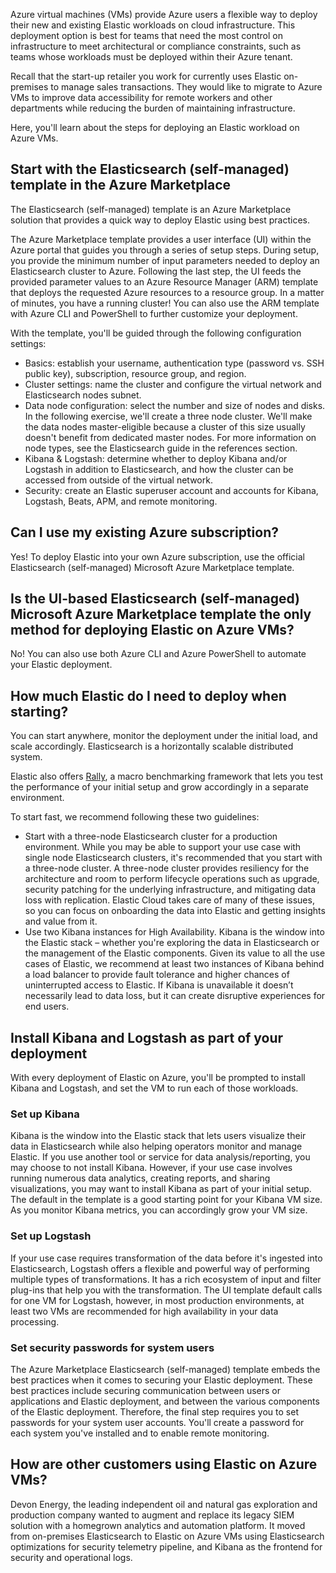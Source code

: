 Azure virtual machines (VMs) provide Azure users a flexible way to deploy their new and existing Elastic workloads on cloud infrastructure. This deployment option is best for teams that need the most control on infrastructure to meet architectural or compliance constraints, such as teams whose workloads must be deployed within their Azure tenant.

Recall that the start-up retailer you work for currently uses Elastic on-premises to manage sales transactions. They would like to migrate to Azure VMs to improve data accessibility for remote workers and other departments while reducing the burden of maintaining infrastructure.

Here, you'll learn about the steps for deploying an Elastic workload on Azure VMs.

## Start with the Elasticsearch (self-managed) template in the Azure Marketplace

The Elasticsearch (self-managed) template is an Azure Marketplace solution that provides a quick way to deploy Elastic using best practices.

The Azure Marketplace template provides a user interface (UI) within the Azure portal that guides you through a series of setup steps. During setup, you provide the minimum number of input parameters needed to deploy an Elasticsearch cluster to Azure. Following the last step, the UI feeds the provided parameter values to an Azure Resource Manager (ARM) template that deploys the requested Azure resources to a resource group. In a matter of minutes, you have a running cluster! You can also use the ARM template with Azure CLI and PowerShell to further customize your deployment.

With the template, you'll be guided through the following configuration settings:

- Basics: establish your username, authentication type (password vs. SSH public key), subscription, resource group, and region.
- Cluster settings: name the cluster and configure the virtual network and Elasticsearch nodes subnet.
- Data node configuration: select the number and size of nodes and disks. In the following exercise, we'll create a three node cluster. We'll make the data nodes master-eligible because a cluster of this size usually doesn't benefit from dedicated master nodes. For more information on node types, see the Elasticsearch guide in the references section.
- Kibana & Logstash: determine whether to deploy Kibana and/or Logstash in addition to Elasticsearch, and how the cluster can be accessed from outside of the virtual network. 
- Security: create an Elastic superuser account and accounts for Kibana, Logstash, Beats, APM, and remote monitoring.

## Can I use my existing Azure subscription?

Yes! To deploy Elastic into your own Azure subscription, use the official Elasticsearch (self-managed) Microsoft Azure Marketplace template. 
  
## Is the UI-based Elasticsearch (self-managed) Microsoft Azure Marketplace template the only method for deploying Elastic on Azure VMs?

No! You can also use both Azure CLI and Azure PowerShell to automate your Elastic deployment.

## How much Elastic do I need to deploy when starting?

You can start anywhere, monitor the deployment under the initial load, and scale accordingly. Elasticsearch is a horizontally scalable distributed system.

Elastic also offers [Rally](https://github.com/elastic/rally), a macro benchmarking framework that lets you test the performance of your initial setup and grow accordingly in a separate environment.

To start fast, we recommend following these two guidelines:

- Start with a three-node Elasticsearch cluster for a production environment. While you may be able to support your use case with single node Elasticsearch clusters, it's recommended that you start with a three-node cluster. A three-node cluster provides resiliency for the architecture and room to perform lifecycle operations such as upgrade, security patching for the underlying infrastructure, and mitigating data loss with replication. Elastic Cloud takes care of many of these issues, so you can focus on onboarding the data into Elastic and getting insights and value from it.
- Use two Kibana instances for High Availability. Kibana is the window into the Elastic stack – whether you're exploring the data in Elasticsearch or the management of the Elastic components. Given its value to all the use cases of Elastic, we recommend at least two instances of Kibana behind a load balancer to provide fault tolerance and higher chances of uninterrupted access to Elastic. If Kibana is unavailable it doesn’t necessarily lead to data loss, but it can create disruptive experiences for end users.

## Install Kibana and Logstash as part of your deployment

With every deployment of Elastic on Azure, you'll be prompted to install Kibana and Logstash, and set the VM to run each of those workloads.

### Set up Kibana

Kibana is the window into the Elastic stack that lets users visualize their data in Elasticsearch while also helping operators monitor and manage Elastic. If you use another tool or service for data analysis/reporting, you may choose to not install Kibana. However, if your use case involves running numerous data analytics, creating reports, and sharing visualizations, you may want to install Kibana as part of your initial setup. The default in the template is a good starting point for your Kibana VM size. As you monitor Kibana metrics, you can accordingly grow your VM size.

### Set up Logstash

If your use case requires transformation of the data before it's ingested into Elasticsearch, Logstash offers a flexible and powerful way of performing multiple types of transformations. It has a rich ecosystem of input and filter plug-ins that help you with the transformation. The UI template default calls for one VM for Logstash, however, in most production environments, at least two VMs are recommended for high availability in your data processing.

### Set security passwords for system users

The Azure Marketplace Elasticsearch (self-managed) template embeds the best practices when it comes to securing your Elastic deployment. These best practices include securing communication between users or applications and Elastic deployment, and between the various components of the Elastic deployment. Therefore, the final step requires you to set passwords for your system user accounts. You'll create a password for each system you've installed and to enable remote monitoring.

## How are other customers using Elastic on Azure VMs?

Devon Energy, the leading independent oil and natural gas exploration and production company wanted to augment and replace its legacy SIEM solution with a homegrown analytics and automation platform. It moved from on-premises Elasticsearch to Elastic on Azure VMs using Elasticsearch optimizations for security telemetry pipeline, and Kibana as the frontend for security and operational logs.
